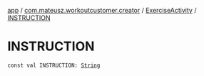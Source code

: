 [app](../../index.md) / [com.mateusz.workoutcustomer.creator](../index.md) / [ExerciseActivity](index.md) / [INSTRUCTION](./-i-n-s-t-r-u-c-t-i-o-n.md)

# INSTRUCTION

`const val INSTRUCTION: `[`String`](https://kotlinlang.org/api/latest/jvm/stdlib/kotlin/-string/index.html)